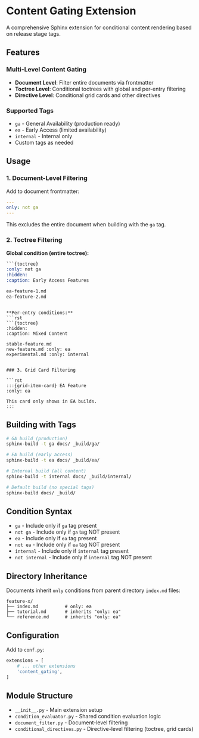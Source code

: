 # Content Gating Extension

A comprehensive Sphinx extension for conditional content rendering based on release stage tags.

## Features

### Multi-Level Content Gating
- **Document Level**: Filter entire documents via frontmatter
- **Toctree Level**: Conditional toctrees with global and per-entry filtering  
- **Directive Level**: Conditional grid cards and other directives

### Supported Tags
- `ga` - General Availability (production ready)
- `ea` - Early Access (limited availability)
- `internal` - Internal only
- Custom tags as needed

## Usage

### 1. Document-Level Filtering

Add to document frontmatter:
```yaml
---
only: not ga
---
```

This excludes the entire document when building with the `ga` tag.

### 2. Toctree Filtering

**Global condition (entire toctree):**
```rst
```{toctree}
:only: not ga  
:hidden:
:caption: Early Access Features

ea-feature-1.md
ea-feature-2.md
```
```

**Per-entry conditions:**
```rst
```{toctree}
:hidden:
:caption: Mixed Content

stable-feature.md
new-feature.md :only: ea
experimental.md :only: internal
```
```

### 3. Grid Card Filtering

```rst
:::{grid-item-card} EA Feature
:only: ea

This card only shows in EA builds.
:::
```

## Building with Tags

```bash
# GA build (production)
sphinx-build -t ga docs/ _build/ga/

# EA build (early access)  
sphinx-build -t ea docs/ _build/ea/

# Internal build (all content)
sphinx-build -t internal docs/ _build/internal/

# Default build (no special tags)
sphinx-build docs/ _build/
```

## Condition Syntax

- `ga` - Include only if `ga` tag present
- `not ga` - Include only if `ga` tag NOT present  
- `ea` - Include only if `ea` tag present
- `not ea` - Include only if `ea` tag NOT present
- `internal` - Include only if `internal` tag present
- `not internal` - Include only if `internal` tag NOT present

## Directory Inheritance

Documents inherit `only` conditions from parent directory `index.md` files:

```
feature-x/
├── index.md          # only: ea
├── tutorial.md       # inherits "only: ea"
└── reference.md      # inherits "only: ea" 
```

## Configuration

Add to `conf.py`:
```python
extensions = [
    # ... other extensions
    'content_gating',
]
```

## Module Structure

- `__init__.py` - Main extension setup
- `condition_evaluator.py` - Shared condition evaluation logic
- `document_filter.py` - Document-level filtering
- `conditional_directives.py` - Directive-level filtering (toctree, grid cards) 